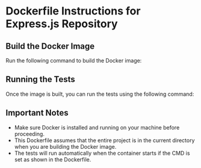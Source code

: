 # Dockerfile Instructions for Express.js Repository

## Build the Docker Image

Run the following command to build the Docker image:



## Running the Tests

Once the image is built, you can run the tests using the following command:



## Important Notes
- Make sure Docker is installed and running on your machine before proceeding.
- This Dockerfile assumes that the entire project is in the current directory when you are building the Docker image.
- The tests will run automatically when the container starts if the CMD is set as shown in the Dockerfile.

